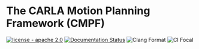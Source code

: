 The CARLA Motion Planning Framework (CMPF)
=====
[![license - apache 2.0](https://img.shields.io/:license-Apache%202.0-blue.svg)](https://opensource.org/licenses/Apache-2.0)
[![Documentation Status](https://readthedocs.org/projects/cmpf/badge/?version=latest)](https://cmpf.readthedocs.io/en/latest/?badge=latest)
![Clang Format](https://github.com/mlsdpk/cmpf/actions/workflows/clang_format.yml/badge.svg)
![CI Focal](https://github.com/mlsdpk/cmpf/actions/workflows/ci_focal.yml/badge.svg)
